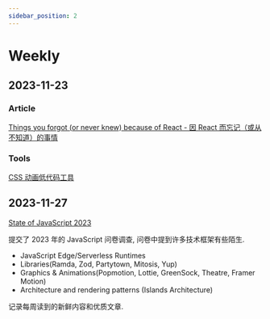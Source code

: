 ```yaml
---
sidebar_position: 2
---
```


# Weekly

## 2023-11-23

### Article

[Things you forgot (or never knew) because of React - 因 React 而忘记（或从不知道）的事情](https://joshcollinsworth.com/blog/antiquated-react)

### Tools

[CSS 动画低代码工具](https://cssanimotion.pages.dev/)

## 2023-11-27

[State of JavaScript 2023](https://survey.devographics.com/zh-Hans/survey/state-of-js/2023)

提交了 2023 年的 JavaScript 问卷调查, 问卷中提到许多技术框架有些陌生.

- JavaScript Edge/Serverless Runtimes
- Libraries(Ramda, Zod, Partytown, Mitosis, Yup)
- Graphics & Animations(Popmotion, Lottie, GreenSock, Theatre, Framer Motion)
- Architecture and rendering patterns (Islands Architecture)

记录每周读到的新鲜内容和优质文章.
